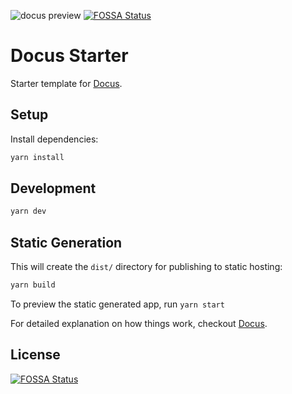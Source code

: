 ![docus preview](./static/preview.png)
[![FOSSA Status](https://app.fossa.com/api/projects/git%2Bgithub.com%2Fgeospoc%2Func-sch-documentation.svg?type=shield)](https://app.fossa.com/projects/git%2Bgithub.com%2Fgeospoc%2Func-sch-documentation?ref=badge_shield)

# Docus Starter

Starter template for [Docus](https://docus.dev).

## Setup

Install dependencies:

```bash
yarn install
```

## Development

```bash
yarn dev
```

## Static Generation

This will create the `dist/` directory for publishing to static hosting:

```bash
yarn build
```

To preview the static generated app, run `yarn start`

For detailed explanation on how things work, checkout [Docus](https://docus.dev).


## License
[![FOSSA Status](https://app.fossa.com/api/projects/git%2Bgithub.com%2Fgeospoc%2Func-sch-documentation.svg?type=large)](https://app.fossa.com/projects/git%2Bgithub.com%2Fgeospoc%2Func-sch-documentation?ref=badge_large)